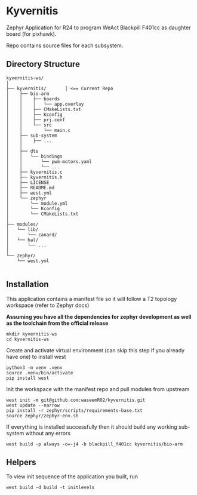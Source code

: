 # Kyvernitis
Zephyr Application  for R24 to program WeAct Blackpill F401cc as daughter board (for pixhawk).

Repo contains source files for each subsystem.

## Directory Structure
```
kyvernitis-ws/
│
├── kyvernitis/       │ <== Current Repo
│    ├── bio-arm
│    │    ├── boards
│    │    │   └── app.overlay
│    │    ├── CMakeLists.txt
│    │    ├── Kconfig
│    │    ├── prj.conf
│    │    └── src
│    │        └── main.c
│    ├── sub-system
│    │    ├── ...
│    │
│    ├── dts
│    │   └── bindings
│    │       └── pwm-motors.yaml
│    │       └── ...
│    ├── kyvernitis.c
│    ├── kyvernitis.h
│    ├── LICENSE
│    ├── README.md
│    ├── west.yml
│    └── zephyr
│        └── module.yml
│        └── Kconfig
│        └── CMakeLists.txt          
│                                   
├── modules/
│   └── lib/
│       └── canard/
│   └── hal/
│       └── ...     
│
└── zephyr/              
    └── west.yml         
                         
```

## Installation
This application contains a manifest file so it will follow a T2 topology workspace (refer to Zephyr docs)

**Assuming you have all the dependencies for zephyr development as well as the toolchain from the official release**


```
mkdir kyvernitis-ws
cd kyvernitis-ws
```


Create and activate virtual environment (can skip this step if you already have one) to install west
```
python3 -m venv .venv
source .venv/bin/activate
pip install west
```


Init the workspace with the manifest repo and pull modules from upstream
```
west init -m git@github.com:waseemR02/kyvernitis.git
west update --narrow
pip install -r zephyr/scripts/requirements-base.txt
source zephyr/zephyr-env.sh 
```


If everything is installed successfully then it should build any working sub-system without any errors
```
west build -p always -o=-j4 -b blackpill_f401cc kyvernitis/bio-arm
```

## Helpers
To view init sequence of the application you built, run
```
west build -d build -t initlevels
```
